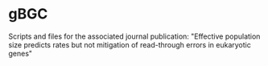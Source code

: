 # gBGC
Scripts and files for the associated journal publication: "Effective population size predicts rates but not mitigation of read-through errors in eukaryotic genes"
